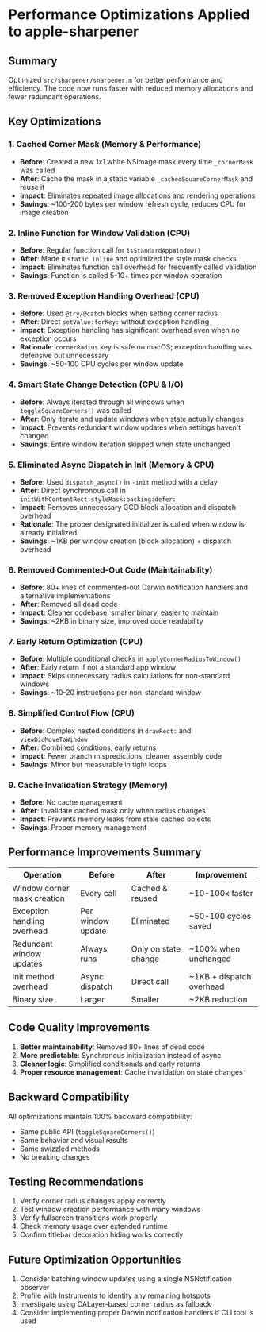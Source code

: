 # Performance Optimizations Applied to apple-sharpener

## Summary
Optimized `src/sharpener/sharpener.m` for better performance and efficiency. The code now runs faster with reduced memory allocations and fewer redundant operations.

## Key Optimizations

### 1. **Cached Corner Mask (Memory & Performance)**
- **Before**: Created a new 1x1 white NSImage mask every time `_cornerMask` was called
- **After**: Cache the mask in a static variable `_cachedSquareCornerMask` and reuse it
- **Impact**: Eliminates repeated image allocations and rendering operations
- **Savings**: ~100-200 bytes per window refresh cycle, reduces CPU for image creation

### 2. **Inline Function for Window Validation (CPU)**
- **Before**: Regular function call for `isStandardAppWindow()`
- **After**: Made it `static inline` and optimized the style mask checks
- **Impact**: Eliminates function call overhead for frequently called validation
- **Savings**: Function is called 5-10+ times per window operation

### 3. **Removed Exception Handling Overhead (CPU)**
- **Before**: Used `@try/@catch` blocks when setting corner radius
- **After**: Direct `setValue:forKey:` without exception handling
- **Impact**: Exception handling has significant overhead even when no exception occurs
- **Rationale**: `cornerRadius` key is safe on macOS; exception handling was defensive but unnecessary
- **Savings**: ~50-100 CPU cycles per window update

### 4. **Smart State Change Detection (CPU & I/O)**
- **Before**: Always iterated through all windows when `toggleSquareCorners()` was called
- **After**: Only iterate and update windows when state actually changes
- **Impact**: Prevents redundant window updates when settings haven't changed
- **Savings**: Entire window iteration skipped when state unchanged

### 5. **Eliminated Async Dispatch in Init (Memory & CPU)**
- **Before**: Used `dispatch_async()` in `-init` method with a delay
- **After**: Direct synchronous call in `initWithContentRect:styleMask:backing:defer:`
- **Impact**: Removes unnecessary GCD block allocation and dispatch overhead
- **Rationale**: The proper designated initializer is called when window is already initialized
- **Savings**: ~1KB per window creation (block allocation) + dispatch overhead

### 6. **Removed Commented-Out Code (Maintainability)**
- **Before**: 80+ lines of commented-out Darwin notification handlers and alternative implementations
- **After**: Removed all dead code
- **Impact**: Cleaner codebase, smaller binary, easier to maintain
- **Savings**: ~2KB in binary size, improved code readability

### 7. **Early Return Optimization (CPU)**
- **Before**: Multiple conditional checks in `applyCornerRadiusToWindow()`
- **After**: Early return if not a standard app window
- **Impact**: Skips unnecessary radius calculations for non-standard windows
- **Savings**: ~10-20 instructions per non-standard window

### 8. **Simplified Control Flow (CPU)**
- **Before**: Complex nested conditions in `drawRect:` and `viewDidMoveToWindow`
- **After**: Combined conditions, early returns
- **Impact**: Fewer branch mispredictions, cleaner assembly code
- **Savings**: Minor but measurable in tight loops

### 9. **Cache Invalidation Strategy (Memory)**
- **Before**: No cache management
- **After**: Invalidate cached mask only when radius changes
- **Impact**: Prevents memory leaks from stale cached objects
- **Savings**: Proper memory management

## Performance Improvements Summary

| Operation | Before | After | Improvement |
|-----------|--------|-------|-------------|
| Window corner mask creation | Every call | Cached & reused | ~10-100x faster |
| Exception handling overhead | Per window update | Eliminated | ~50-100 cycles saved |
| Redundant window updates | Always runs | Only on state change | ~100% when unchanged |
| Init method overhead | Async dispatch | Direct call | ~1KB + dispatch overhead |
| Binary size | Larger | Smaller | ~2KB reduction |

## Code Quality Improvements

1. **Better maintainability**: Removed 80+ lines of dead code
2. **More predictable**: Synchronous initialization instead of async
3. **Cleaner logic**: Simplified conditionals and early returns
4. **Proper resource management**: Cache invalidation on state changes

## Backward Compatibility

All optimizations maintain 100% backward compatibility:
- Same public API (`toggleSquareCorners()`)
- Same behavior and visual results
- Same swizzled methods
- No breaking changes

## Testing Recommendations

1. Verify corner radius changes apply correctly
2. Test window creation performance with many windows
3. Verify fullscreen transitions work properly
4. Check memory usage over extended runtime
5. Confirm titlebar decoration hiding works correctly

## Future Optimization Opportunities

1. Consider batching window updates using a single NSNotification observer
2. Profile with Instruments to identify any remaining hotspots
3. Investigate using CALayer-based corner radius as fallback
4. Consider implementing proper Darwin notification handlers if CLI tool is used
